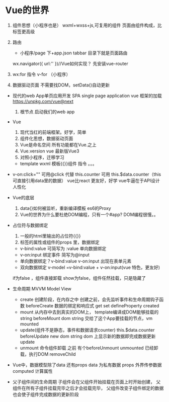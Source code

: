 # Vue的世界
  1. 组件思想（小程序也是）
     wxml+wxss+js,可复用的组件
     页面由组件构成，比标签更高级
  2. 路由
     - 小程序/page 下+app.json tabbar   目录下就是页面路由

      wx.navigator({
        url:''
      })//Vue如何实现？
      先安装vue-router

  3. wx:for  指令  v-for （小程序）
  4. 数据驱动页面  不需要找DOM，setData()自动更新

-  现代的web App单页应用开发 SPA single page application 
   vue 框架的加载 https://unpkg.com/vue@next
    1. 根节点 启动我们的web app


- Vue
   1. 现代当红的前端框架。好学，简单
   2. 组件化思想，数据驱动页面
   3. Vue是命名空间 所有功能都在Vue.之上
   4. Vue.version vue 最新版Vue3
   5. 对照小程序，迁移学习
     - template   wxml
        模板{{}}组件 指令  。。。


-  v-on:click=""  可用@click  代替
   this.counter  可用  this.$data.counter（this可直接引用data里的数据）
     vue比react 更友好，好学
       vue牛逼在于API设计人性化

- Vue的底层
   1. data{}如何被监听，重新编译模板  es6的Proxy
   2. Vue的世界为什么要杜绝DOM编程，只有一个#app?
         DOM编程很慢。。


- 占位符与数据绑定
  1. 一般的html里输出的占位符{{}}
  2. 标签的属性或组件的props 里，数据绑定
    - v-bind:value 可简写为 :value 单向数据绑定
    - v-on:input 绑定事件      简写为@input
    - 单向数据绑定？v-bind:value  v-on:input  出现在表单元素
    - 双向数据绑定  v-model   =v-bind:value + v-on:input(vue 特色，更友好)

     <my-title :title="title" v-if="showTitle"/> if为false ，组件直接卸载
    <my-title :title="title" v-show="showTitle"/>show为false，组件任然挂载，只是隐藏了

- 生命周期  MVVM
   Model  View 
   - create  创建阶段，在内存之中
      创建之前，会先监听事件和生命周期钩子函数 beforeCreate
      数据的绑定和响应式 get set defineProperty  created
   - mount  从内存中去到真实的DOM上，
       template编译成DOM能够挂载的string beforeMount
       dom string 交给了这个App要挂载的节点，vm  mounted
   - update(组件不是静态，事件和数据请求counter)
      this.$data.counter    beforeUpdate
      new dom string   dom 上显示新的数据即完成数据更新  update
   - unmount
       命令组件卸载 之前 有个beforeUnmount
       unmounted  已经卸载，执行DOM removeChild


- Vue中，数据模型除了data 还有props
   data 为私有数据
   props 外界传参数据
   computed 计算属性


- 父子组件间的生命周期
     子组件会在父组件开始挂载在页面上时开始创建，
     父组件在所有子组件挂载完毕之后才会挂载完毕，
     父组件改变子组件绑定的数据也会使子组件完成数据的更新阶段
 

